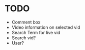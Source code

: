 # TODO
- Comment box
- Video information on selected vid
- Search Term for live vid
- Search vid?
- User?